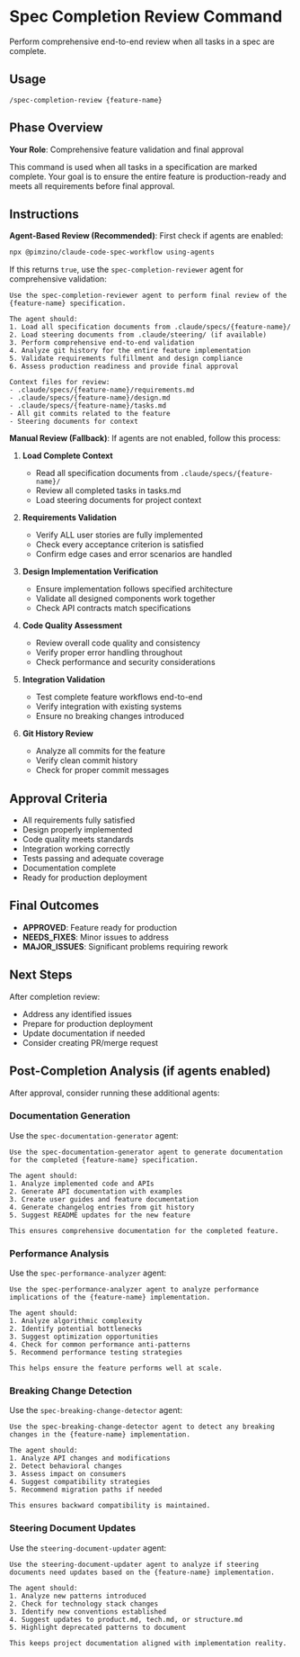 # Spec Completion Review Command

Perform comprehensive end-to-end review when all tasks in a spec are complete.

## Usage
```
/spec-completion-review {feature-name}
```

## Phase Overview
**Your Role**: Comprehensive feature validation and final approval

This command is used when all tasks in a specification are marked complete. Your goal is to ensure the entire feature is production-ready and meets all requirements before final approval.

## Instructions

**Agent-Based Review (Recommended)**: First check if agents are enabled:

```bash
npx @pimzino/claude-code-spec-workflow using-agents
```

If this returns `true`, use the `spec-completion-reviewer` agent for comprehensive validation:

```
Use the spec-completion-reviewer agent to perform final review of the {feature-name} specification.

The agent should:
1. Load all specification documents from .claude/specs/{feature-name}/
2. Load steering documents from .claude/steering/ (if available)
3. Perform comprehensive end-to-end validation
4. Analyze git history for the entire feature implementation
5. Validate requirements fulfillment and design compliance
6. Assess production readiness and provide final approval

Context files for review:
- .claude/specs/{feature-name}/requirements.md
- .claude/specs/{feature-name}/design.md
- .claude/specs/{feature-name}/tasks.md
- All git commits related to the feature
- Steering documents for context
```

**Manual Review (Fallback)**: If agents are not enabled, follow this process:

1. **Load Complete Context**
   - Read all specification documents from `.claude/specs/{feature-name}/`
   - Review all completed tasks in tasks.md
   - Load steering documents for project context

2. **Requirements Validation**
   - Verify ALL user stories are fully implemented
   - Check every acceptance criterion is satisfied
   - Confirm edge cases and error scenarios are handled

3. **Design Implementation Verification**
   - Ensure implementation follows specified architecture
   - Validate all designed components work together
   - Check API contracts match specifications

4. **Code Quality Assessment**
   - Review overall code quality and consistency
   - Verify proper error handling throughout
   - Check performance and security considerations

5. **Integration Validation**
   - Test complete feature workflows end-to-end
   - Verify integration with existing systems
   - Ensure no breaking changes introduced

6. **Git History Review**
   - Analyze all commits for the feature
   - Verify clean commit history
   - Check for proper commit messages

## Approval Criteria
- All requirements fully satisfied
- Design properly implemented
- Code quality meets standards
- Integration working correctly
- Tests passing and adequate coverage
- Documentation complete
- Ready for production deployment

## Final Outcomes
- **APPROVED**: Feature ready for production
- **NEEDS_FIXES**: Minor issues to address
- **MAJOR_ISSUES**: Significant problems requiring rework

## Next Steps
After completion review:
- Address any identified issues
- Prepare for production deployment
- Update documentation if needed
- Consider creating PR/merge request

## Post-Completion Analysis (if agents enabled)

After approval, consider running these additional agents:

### Documentation Generation
Use the `spec-documentation-generator` agent:

```
Use the spec-documentation-generator agent to generate documentation for the completed {feature-name} specification.

The agent should:
1. Analyze implemented code and APIs
2. Generate API documentation with examples
3. Create user guides and feature documentation
4. Generate changelog entries from git history
5. Suggest README updates for the new feature

This ensures comprehensive documentation for the completed feature.
```

### Performance Analysis
Use the `spec-performance-analyzer` agent:

```
Use the spec-performance-analyzer agent to analyze performance implications of the {feature-name} implementation.

The agent should:
1. Analyze algorithmic complexity
2. Identify potential bottlenecks
3. Suggest optimization opportunities
4. Check for common performance anti-patterns
5. Recommend performance testing strategies

This helps ensure the feature performs well at scale.
```

### Breaking Change Detection
Use the `spec-breaking-change-detector` agent:

```
Use the spec-breaking-change-detector agent to detect any breaking changes in the {feature-name} implementation.

The agent should:
1. Analyze API changes and modifications
2. Detect behavioral changes
3. Assess impact on consumers
4. Suggest compatibility strategies
5. Recommend migration paths if needed

This ensures backward compatibility is maintained.
```

### Steering Document Updates
Use the `steering-document-updater` agent:

```
Use the steering-document-updater agent to analyze if steering documents need updates based on the {feature-name} implementation.

The agent should:
1. Analyze new patterns introduced
2. Check for technology stack changes
3. Identify new conventions established
4. Suggest updates to product.md, tech.md, or structure.md
5. Highlight deprecated patterns to document

This keeps project documentation aligned with implementation reality.
```